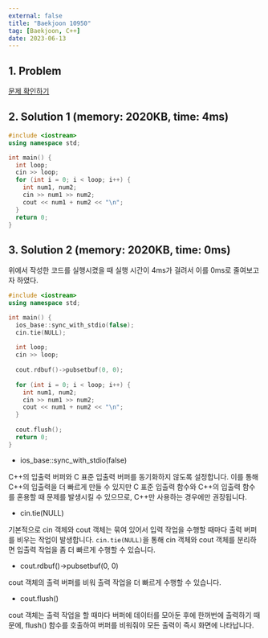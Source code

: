 ```yaml
---
external: false
title: "Baekjoon 10950"
tag: [Baekjoon, C++]
date: 2023-06-13
---
```


## 1. Problem

[문제 확인하기](https://www.acmicpc.net/problem/10950)

## 2. Solution 1 (memory: 2020KB, time: 4ms)

```cpp
#include <iostream>
using namespace std;

int main() {
  int loop;
  cin >> loop;
  for (int i = 0; i < loop; i++) {
    int num1, num2;
    cin >> num1 >> num2;
    cout << num1 + num2 << "\n";
  }
  return 0;
}
```

## 3. Solution 2 (memory: 2020KB, time: 0ms)

위에서 작성한 코드를 실행시켰을 때 실행 시간이 4ms가 걸려서 이를 0ms로 줄여보고자 하였다.

```cpp
#include <iostream>
using namespace std;

int main() {
  ios_base::sync_with_stdio(false);
  cin.tie(NULL);
  
  int loop;
  cin >> loop;
  
  cout.rdbuf()->pubsetbuf(0, 0);
  
  for (int i = 0; i < loop; i++) {
    int num1, num2;
    cin >> num1 >> num2;
    cout << num1 + num2 << "\n";
  }
  
  cout.flush();
  return 0;
}
```

- ios_base::sync_with_stdio(false)  

C++의 입출력 버퍼와 C 표준 입출력 버퍼를 동기화하지 않도록 설정합니다. 이를 통해 C++의 입출력을 더 빠르게 만들 수 있지만 C 표준 입출력 함수와 C++의 입출력 함수를 혼용할 때 문제를 발생시킬 수 있으므로, C++만 사용하는 경우에만 권장됩니다.

- cin.tie(NULL)  

기본적으로 cin 객체와 cout 객체는 묶여 있어서 입력 작업을 수행할 때마다 출력 버퍼를 비우는 작업이 발생합니다. `cin.tie(NULL)`을 통해 cin 객체와 cout 객체를 분리하면 입출력 작업을 좀 더 빠르게 수행할 수 있습니다.

- cout.rdbuf()->pubsetbuf(0, 0)  

cout 객체의 출력 버퍼를 비워 출력 작업을 더 빠르게 수행할 수 있습니다.

- cout.flush()  

cout 객체는 출력 작업을 할 때마다 버퍼에 데이터를 모아둔 후에 한꺼번에 출력하기 때문에, flush() 함수를 호출하여 버퍼를 비워줘야 모든 출력이 즉시 화면에 나타납니다.
